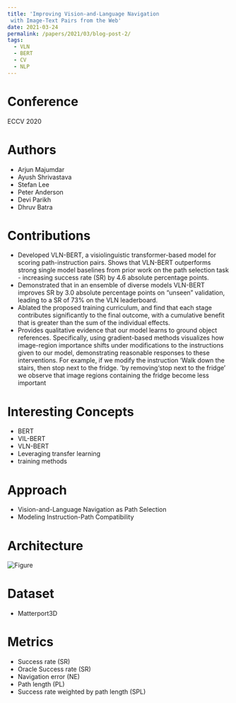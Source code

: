 ```yaml
---
title: 'Improving Vision-and-Language Navigation
 with Image-Text Pairs from the Web'
date: 2021-03-24
permalink: /papers/2021/03/blog-post-2/
tags:
  - VLN
  - BERT
  - CV
  - NLP
---
```


# Conference
ECCV 2020

# Authors
- Arjun Majumdar
- Ayush Shrivastava
- Stefan Lee
- Peter Anderson
- Devi Parikh
- Dhruv Batra

# Contributions
- Developed VLN-BERT, a visiolinguistic transformer-based model for
  scoring path-instruction pairs. Shows that VLN-BERT outperforms 
  strong single model baselines from prior work on the path selection task -
  increasing success rate (SR) by 4.6 absolute percentage points.
- Demonstrated that in an ensemble of diverse models VLN-BERT improves
  SR by 3.0 absolute percentage points on “unseen” validation, 
  leading to a SR of 73% on the VLN leaderboard.
- Ablated the proposed training curriculum, and find that each stage 
  contributes significantly to the final outcome, with a cumulative
  benefit that is greater than the sum of the individual effects.
- Provides qualitative evidence that our model learns to ground object
  references. Specifically, using gradient-based methods visualizes how
  image-region importance shifts under modifications to the instructions
  given to our model, demonstrating reasonable responses to these
  interventions. For example, if we modify the instruction
  ‘Walk down the stairs, then stop next to the fridge.
  ’by removing‘stop next to the fridge’ we observe that image 
  regions containing the fridge become less important
  
# Interesting Concepts
- BERT
- VIL-BERT
- VLN-BERT
- Leveraging transfer learning
- training methods

# Approach
- Vision-and-Language Navigation as Path Selection
- Modeling Instruction-Path Compatibility

# Architecture
![Figure]( https://ashwinpathak20.github.io/images/Img1.png )

# Dataset
- Matterport3D

# Metrics
- Success rate (SR)
- Oracle Success rate (SR)
- Navigation error (NE)
- Path length (PL)
- Success rate weighted by path length (SPL)

  
   
 

